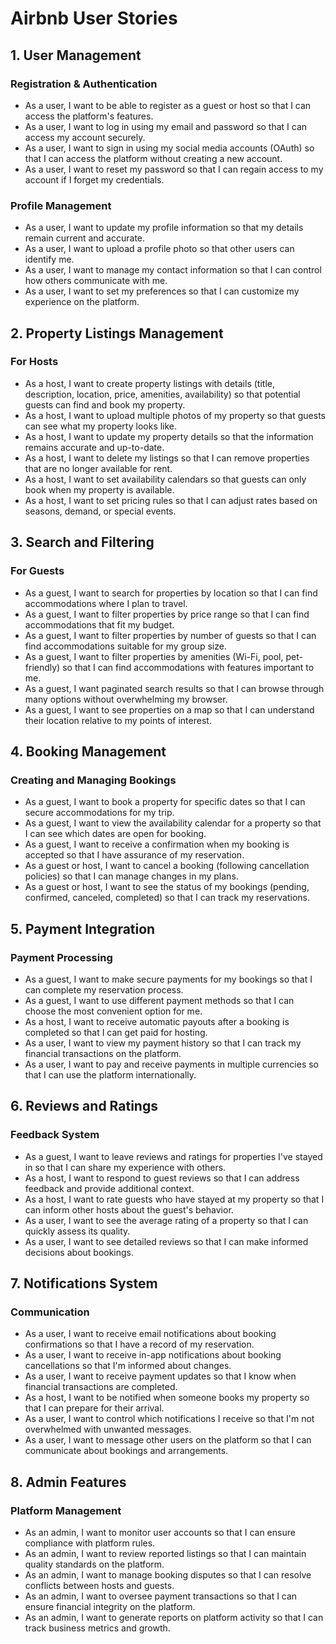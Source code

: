 # Airbnb User Stories

## 1. User Management

### Registration & Authentication
- As a user, I want to be able to register as a guest or host so that I can access the platform's features.
- As a user, I want to log in using my email and password so that I can access my account securely.
- As a user, I want to sign in using my social media accounts (OAuth) so that I can access the platform without creating a new account.
- As a user, I want to reset my password so that I can regain access to my account if I forget my credentials.

### Profile Management
- As a user, I want to update my profile information so that my details remain current and accurate.
- As a user, I want to upload a profile photo so that other users can identify me.
- As a user, I want to manage my contact information so that I can control how others communicate with me.
- As a user, I want to set my preferences so that I can customize my experience on the platform.

## 2. Property Listings Management

### For Hosts
- As a host, I want to create property listings with details (title, description, location, price, amenities, availability) so that potential guests can find and book my property.
- As a host, I want to upload multiple photos of my property so that guests can see what my property looks like.
- As a host, I want to update my property details so that the information remains accurate and up-to-date.
- As a host, I want to delete my listings so that I can remove properties that are no longer available for rent.
- As a host, I want to set availability calendars so that guests can only book when my property is available.
- As a host, I want to set pricing rules so that I can adjust rates based on seasons, demand, or special events.

## 3. Search and Filtering

### For Guests
- As a guest, I want to search for properties by location so that I can find accommodations where I plan to travel.
- As a guest, I want to filter properties by price range so that I can find accommodations that fit my budget.
- As a guest, I want to filter properties by number of guests so that I can find accommodations suitable for my group size.
- As a guest, I want to filter properties by amenities (Wi-Fi, pool, pet-friendly) so that I can find accommodations with features important to me.
- As a guest, I want paginated search results so that I can browse through many options without overwhelming my browser.
- As a guest, I want to see properties on a map so that I can understand their location relative to my points of interest.

## 4. Booking Management

### Creating and Managing Bookings
- As a guest, I want to book a property for specific dates so that I can secure accommodations for my trip.
- As a guest, I want to view the availability calendar for a property so that I can see which dates are open for booking.
- As a guest, I want to receive a confirmation when my booking is accepted so that I have assurance of my reservation.
- As a guest or host, I want to cancel a booking (following cancellation policies) so that I can manage changes in my plans.
- As a guest or host, I want to see the status of my bookings (pending, confirmed, canceled, completed) so that I can track my reservations.

## 5. Payment Integration

### Payment Processing
- As a guest, I want to make secure payments for my bookings so that I can complete my reservation process.
- As a guest, I want to use different payment methods so that I can choose the most convenient option for me.
- As a host, I want to receive automatic payouts after a booking is completed so that I can get paid for hosting.
- As a user, I want to view my payment history so that I can track my financial transactions on the platform.
- As a user, I want to pay and receive payments in multiple currencies so that I can use the platform internationally.

## 6. Reviews and Ratings

### Feedback System
- As a guest, I want to leave reviews and ratings for properties I've stayed in so that I can share my experience with others.
- As a host, I want to respond to guest reviews so that I can address feedback and provide additional context.
- As a host, I want to rate guests who have stayed at my property so that I can inform other hosts about the guest's behavior.
- As a user, I want to see the average rating of a property so that I can quickly assess its quality.
- As a user, I want to see detailed reviews so that I can make informed decisions about bookings.

## 7. Notifications System

### Communication
- As a user, I want to receive email notifications about booking confirmations so that I have a record of my reservation.
- As a user, I want to receive in-app notifications about booking cancellations so that I'm informed about changes.
- As a user, I want to receive payment updates so that I know when financial transactions are completed.
- As a host, I want to be notified when someone books my property so that I can prepare for their arrival.
- As a user, I want to control which notifications I receive so that I'm not overwhelmed with unwanted messages.
- As a user, I want to message other users on the platform so that I can communicate about bookings and arrangements.

## 8. Admin Features

### Platform Management
- As an admin, I want to monitor user accounts so that I can ensure compliance with platform rules.
- As an admin, I want to review reported listings so that I can maintain quality standards on the platform.
- As an admin, I want to manage booking disputes so that I can resolve conflicts between hosts and guests.
- As an admin, I want to oversee payment transactions so that I can ensure financial integrity on the platform.
- As an admin, I want to generate reports on platform activity so that I can track business metrics and growth.